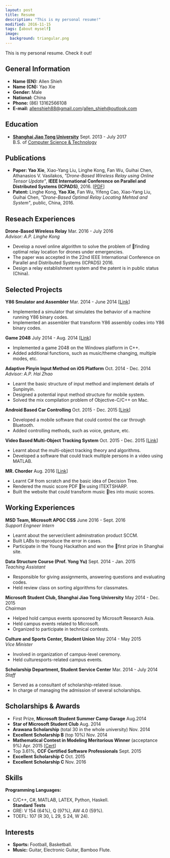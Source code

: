 ```yaml
---
layout: post
title: Resume
description: "This is my personal resume!"
modified: 2016-11-15
tags: [about myself]
image:
  background: triangular.png
---
```


This is my personal resume. Check it out!

## General Information
* **Name (EN):** Allen Shieh
* **Name (CN):** Yao Xie
* **Gender:** Male
* **National:** China
* **Phone:** (86) 13162566108
* **E-mail:** allenshieh88@gmail.com/allen_shieh@outlook.com


## Education
* [**Shanghai Jiao Tong University**](http://en.sjtu.edu.cn/) Sept. 2013 - July 2017 <br>
B.S. of [Computer Science & Technology](http://www.cs.sjtu.edu.cn/en/)


## Publications
* **Paper: Yao Xie**, Xiao-Yang Liu, Linghe Kong, Fan Wu, Guihai Chen, Athanasios V. Vasilakos, *"Drone-Based Wireless Relay using Online Tensor Update"*, **IEEE International Conference on Parallel and Distributed Systems (ICPADS)**, 2016. \[[PDF](/publications/icpads2016drone.pdf)\]
* **Patent:** Linghe Kong, **Yao Xie**, Fan Wu, Yifeng Cao, Xiao-Yang Liu, Guihai Chen, *"Drone-Based Optimal Relay Locating Mehtod and System"*, public, China, 2016.


## Reseach Experiences
**Drone-Based Wireless Relay** Mar. 2016 - July 2016 <br>
*Advisor: A.P. Linghe Kong* <br>
* Develop a novel online algorithm to solve the problem of finding optimal relay location for drones under emergencies. <br>
* The paper was accepted in the 22nd IEEE International Conference on Parallel and Distributed Systems (ICPADS) 2016. <br>
* Design a relay establishment system and the patent is in public status (China). <br>


## Selected Projects
**Y86 Smulator and Assembler** Mar. 2014 - June 2014 \[[Link](https://github.com/AllenShieh/ICSLabs)\] <br>
* Implemented a simulator that simulates the behavior of a machine running Y86 binary codes. <br>
* Implemented an assembler that transform Y86 assembly codes into Y86 binary codes. <br>

**Game 2048** July 2014 - Aug. 2014 \[[Link](https://github.com/AllenShieh/Game2048)\] <br>
* Implemented a game 2048 on the Windows platform in C++. <br>
* Added additional functions, such as music/theme changing, multiple modes, etc. <br>

**Adaptive Pinyin Input Method on iOS Platform** Oct. 2014 - Dec. 2014 <br>
*Advisor: A.P. Hai Zhao* <br>
* Learnt the basic structure of input method and implement details of Sunpinyin. <br>
* Designed a potential input method structure for mobile system. <br>
* Solved the mix compilation problem of Objective-C/C++ on Mac. <br>

**Android Based Car Controlling** Oct. 2015 - Dec. 2015  \[[Link](http://eelab.sjtu.edu.cn/kc/2015-12/C17/)\] <br>
* Developed a mobile software that could control the car through Bluetooth. <br>
* Added controlling methods, such as voice, gesture, etc. <br>

**Video Based Multi-Object Tracking System** Oct. 2015 - Dec. 2015 \[[Link](https://github.com/AllenShieh/MultiTrackProject)\] <br>
* Learnt about the multi-object tracking theory and algorithms. <br>
* Developed a software that could track multiple persons in a video using MATLAB. <br>

**MR. Chorder** Aug. 2016 \[[Link](https://github.com/aaronguo1996/MrChorder)\] <br>
* Learnt C# from scratch and the basic idea of Decision Tree. <br>
* Rendered the music score PDF le using ITEXTSHARP. <br>
* Built the website that could transform music les into music scores. <br>


## Working Experiences
**MSD Team, Microsoft APGC CSS** June 2016 - Sept. 2016 <br>
*Support Engneer Intern* <br>
* Learnt about the server/client adminstration product SCCM. <br>
* Built LABs to reproduce the error in cases. <br>
* Participate in the Young Hackathon and won the first prize in Shanghai site. <br>

**Data Structure Course (Prof. Yong Yu)** Sept. 2014 - Jan. 2015 <br>
*Teaching Assistant* <br>
* Responsible for giving assignments, answering questions and evaluating codes. <br>
* Held review class on sorting algorithms for classmates. <br>

**Microsoft Student Club, Shanghai Jiao Tong University** May 2014 - Dec. 2015 <br>
*Chairman* <br>
* Helped hold campus events sponsored by Microsoft Research Asia. <br>
* Held campus events related to Microsoft. <br>
* Organized to participate in technical contests. <br>

**Culture and Sports Center, Student Union** May 2014 - May 2015 <br>
*Vice Minister* <br>
* Involved in organization of campus-level ceremony. <br>
* Held culturesports-related campus events. <br>

**Scholarship Department, Student Service Center** Mar. 2014 - July 2014 <br>
*Staff* <br>
* Served as a consultant of scholarship-related issue. <br>
* In charge of managing the admission of several scholarships. <br>


## Scholarships & Awards
* First Prize, **Microsoft Student Summer Camp Garage** Aug.2014
* **Star of Microsoft Student Club** Aug. 2014
* **Arawana Scholarship** (total 30 in the whole university) Nov. 2014
* **Excellent Scholarship B** (top 10%) Nov. 2014
* **Mathematical Contest in Modeling Meritorious Winner** (acceptance 9%) Apr. 2015 \[[Cert](/awards/33804.pdf)\]
* Top 3.61%, **CCF Certified Software Professionals** Sept. 2015
* **Excellent Scholarship C** Oct. 2015
* **Excellent Scholarship C** Nov. 2016


## Skills
**Programming Languages:** <br>
* C/C++, C#, MATLAB, LATEX, Python, Haskell. <br>
**Standard Tests** <br>
* GRE: V 154 (64%), Q (97%), AW 4.0 (59%). <br>
* TOEFL: 107 (R 30, L 29, S 24, W 24). <br>


## Interests
* **Sports:** Football, Basketball.
* **Music:** Guitar, Electronic Guitar, Bamboo Flute.
